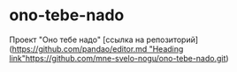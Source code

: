 # ono-tebe-nado
Проект "Оно тебе надо"
[ссылка на репозиторий]([https://github.com/pandao/editor.md "Heading link"](https://github.com/mne-svelo-nogu/ono-tebe-nado.git)https://github.com/mne-svelo-nogu/ono-tebe-nado.git)
